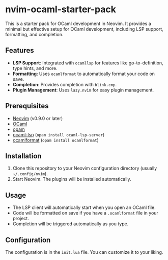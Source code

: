 # nvim-ocaml-starter-pack

This is a starter pack for OCaml development in Neovim. It provides a minimal but effective setup for OCaml development, including LSP support, formatting, and completion.

## Features

*   **LSP Support**: Integrated with `ocamllsp` for features like go-to-definition, type hints, and more.
*   **Formatting**: Uses `ocamlformat` to automatically format your code on save.
*   **Completion**: Provides completion with `blink.cmp`.
*   **Plugin Management**: Uses `lazy.nvim` for easy plugin management.

## Prerequisites

*   [Neovim](https://neovim.io/) (v0.9.0 or later)
*   [OCaml](https://ocaml.org/docs/install.html)
*   [opam](https://opam.ocaml.org/doc/Install.html)
*   [ocaml-lsp](https://github.com/ocaml/ocaml-lsp) (`opam install ocaml-lsp-server`)
*   [ocamlformat](https://github.com/ocaml-ppx/ocamlformat) (`opam install ocamlformat`)

## Installation

1.  Clone this repository to your Neovim configuration directory (usually `~/.config/nvim`).
2.  Start Neovim. The plugins will be installed automatically.

## Usage

*   The LSP client will automatically start when you open an OCaml file.
*   Code will be formatted on save if you have a `.ocamlformat` file in your project.
*   Completion will be triggered automatically as you type.

## Configuration

The configuration is in the `init.lua` file. You can customize it to your liking.

